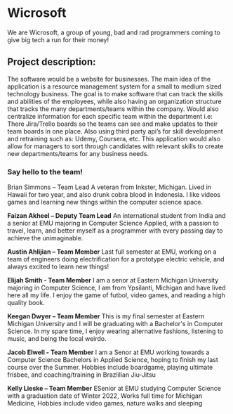 # Wicrosoft
We are Wicrosoft, a group of young, bad and rad programmers coming to give big tech a run for their money!

## Project description:
The software would be a website for businesses. The main idea of the application is a resource management system for a small to medium sized technology business. The goal is to make software that can track the skills and abilities of the employees, while also having an organization structure that tracks the many departments/teams within the company. Would also centralize information for each specific team within the department i.e: There Jira/Trello boards so the teams can see and make updates to their team boards in one place. Also using third party api’s for skill development and retraining such as: Udemy, Coursera, etc. This application would also allow for managers to sort through candidates with relevant skills to create new departments/teams for any business needs.

### Say hello to the team!
Brian Simmons – Team Lead
A veteran from Inkster, Michigan. Lived in Hawaii for two year, and also drunk cobra blood in Indonesia. I like videos games and learning new things within the computer science space.

**Faizan Akheel – Deputy Team Lead**
An international student from India and a senior at EMU majoring in Computer Science Applied, with a passion to travel, learn, and better myself as a programmer with every passing day to achieve the unimaginable.

**Austin Ahlijian – Team Member**
Last full semester at EMU, working on a team of engineers doing electrification for a prototype electric vehicle, and always excited to learn new things!

**Elijah Smith - Team Member**
I am a senor at Eastern Michigan University majoring in Computer Science, I am from Ypsilanti, Michigan and have lived here all my life. I enjoy the game of futbol, video games, and reading a high quality book.

**Keegan Dwyer – Team Member**
This is my final semester at Eastern Michigan University and I will be graduating with a Bachelor's in Computer Science. In my spare time, I enjoy wearing alternative fashions, listening to music, and being the local weirdo.

**Jacob Elwell - Team Member**
I am a Senor at EMU working towards a Computer Science Bachelors in Applied Science, hoping to finish my last course over the Summer. Hobbies include boardgame, playing ultimate frisbee, and coaching/training in Brazlilian Jiu-Jitsu

**Kelly Lieske – Team Member**
ESenior at EMU studying Computer Science with a graduation date of Winter 2022, Works full time for Michigan Medicine, Hobbies include video games, nature walks and sleeping
